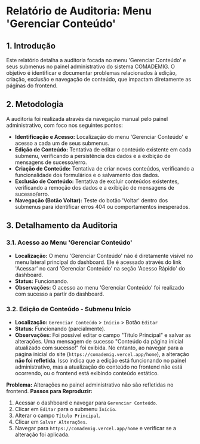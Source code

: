 # Relatório de Auditoria: Menu 'Gerenciar Conteúdo'

## 1. Introdução

Este relatório detalha a auditoria focada no menu 'Gerenciar Conteúdo' e seus submenus no painel administrativo do sistema COMADEMIG. O objetivo é identificar e documentar problemas relacionados à edição, criação, exclusão e navegação de conteúdo, que impactam diretamente as páginas do frontend.

## 2. Metodologia

A auditoria foi realizada através da navegação manual pelo painel administrativo, com foco nos seguintes pontos:

- **Identificação e Acesso:** Localização do menu 'Gerenciar Conteúdo' e acesso a cada um de seus submenus.
- **Edição de Conteúdo:** Tentativa de editar o conteúdo existente em cada submenu, verificando a persistência dos dados e a exibição de mensagens de sucesso/erro.
- **Criação de Conteúdo:** Tentativa de criar novos conteúdos, verificando a funcionalidade dos formulários e o salvamento dos dados.
- **Exclusão de Conteúdo:** Tentativa de excluir conteúdos existentes, verificando a remoção dos dados e a exibição de mensagens de sucesso/erro.
- **Navegação (Botão Voltar):** Teste do botão 'Voltar' dentro dos submenus para identificar erros 404 ou comportamentos inesperados.

## 3. Detalhamento da Auditoria

### 3.1. Acesso ao Menu 'Gerenciar Conteúdo'

- **Localização:** O menu 'Gerenciar Conteúdo' não é diretamente visível no menu lateral principal do dashboard. Ele é acessado através do link 'Acessar' no card 'Gerenciar Conteúdo' na seção 'Acesso Rápido' do dashboard.
- **Status:** Funcionando.
- **Observações:** O acesso ao menu 'Gerenciar Conteúdo' foi realizado com sucesso a partir do dashboard.





### 3.2. Edição de Conteúdo - Submenu Início

- **Localização:** `Gerenciar Conteúdo` > `Início` > Botão `Editar`
- **Status:** Funcionando (parcialmente).
- **Observações:** Foi possível editar o campo "Título Principal" e salvar as alterações. Uma mensagem de sucesso "Conteúdo da página inicial atualizado com sucesso!" foi exibida. No entanto, ao navegar para a página inicial do site (`https://comademig.vercel.app/home`), a alteração **não foi refletida**. Isso indica que a edição está funcionando no painel administrativo, mas a atualização do conteúdo no frontend não está ocorrendo, ou o frontend está exibindo conteúdo estático.

**Problema:** Alterações no painel administrativo não são refletidas no frontend.
**Passos para Reproduzir:**
1. Acessar o dashboard e navegar para `Gerenciar Conteúdo`.
2. Clicar em `Editar` para o submenu `Início`.
3. Alterar o campo `Título Principal`.
4. Clicar em `Salvar Alterações`.
5. Navegar para `https://comademig.vercel.app/home` e verificar se a alteração foi aplicada.



